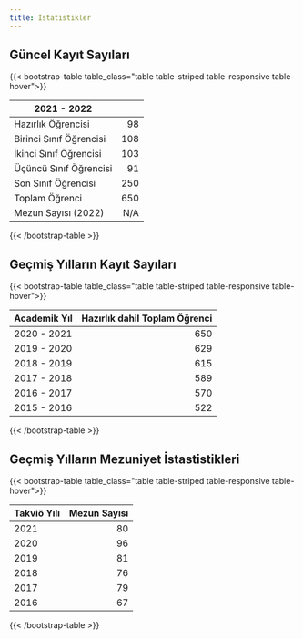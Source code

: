 ```yaml
---
title: İstatistikler
---
```


## Güncel Kayıt Sayıları

{{< bootstrap-table table_class="table table-striped table-responsive table-hover">}}

| 2021 - 2022             |     |
| ----------------------- | --: |
| Hazırlık Öğrencisi      |  98 |
| Birinci Sınıf Öğrencisi | 108 |
| İkinci Sınıf Öğrencisi  | 103 |
| Üçüncü Sınıf Öğrencisi  |  91 |
| Son Sınıf Öğrencisi     | 250 |
| Toplam Öğrenci          | 650 |
| Mezun Sayısı (2022)     | N/A |

{{< /bootstrap-table >}}

## Geçmiş Yılların Kayıt Sayıları

{{< bootstrap-table table_class="table table-striped table-responsive table-hover">}}

| Academik Yıl | Hazırlık dahil Toplam Öğrenci |
| ------------ | ----------------------------: |
| 2020 - 2021  |                           650 |
| 2019 - 2020  |                           629 |
| 2018 - 2019  |                           615 |
| 2017 - 2018  |                           589 |
| 2016 - 2017  |                           570 |
| 2015 - 2016  |                           522 |

{{< /bootstrap-table >}}

## Geçmiş Yılların Mezuniyet İstastistikleri

{{< bootstrap-table table_class="table table-striped table-responsive table-hover">}}

| Takviö Yılı | Mezun Sayısı |
| ----------- | -----------: |
| 2021        |           80 |
| 2020        |           96 |
| 2019        |           81 |
| 2018        |           76 |
| 2017        |           79 |
| 2016        |           67 |

{{< /bootstrap-table >}}
